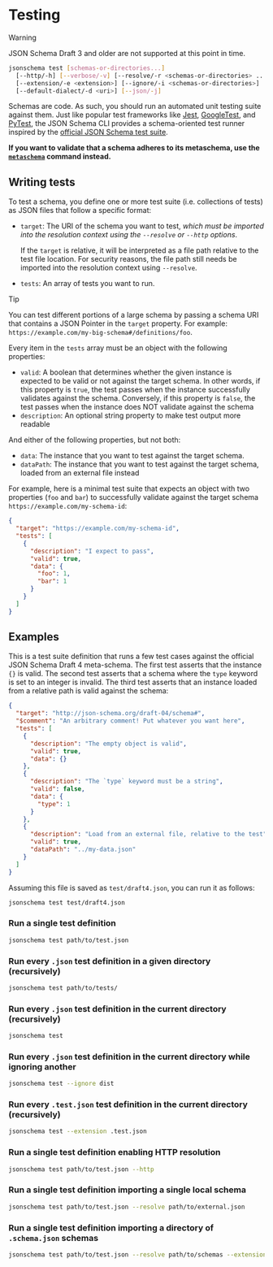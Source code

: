 Testing
=======

> [!WARNING]
> JSON Schema Draft 3 and older are not supported at this point in time.

```sh
jsonschema test [schemas-or-directories...]
  [--http/-h] [--verbose/-v] [--resolve/-r <schemas-or-directories> ...]
  [--extension/-e <extension>] [--ignore/-i <schemas-or-directories>]
  [--default-dialect/-d <uri>] [--json/-j]
```

Schemas are code. As such, you should run an automated unit testing suite
against them. Just like popular test frameworks like [Jest](https://jestjs.io),
[GoogleTest](https://google.github.io/googletest/), and
[PyTest](https://docs.pytest.org), the JSON Schema CLI provides a
schema-oriented test runner inspired by the [official JSON Schema test
suite](https://github.com/json-schema-org/JSON-Schema-Test-Suite).

**If you want to validate that a schema adheres to its metaschema, use the
[`metaschema`](./metaschema.markdown) command instead.**

Writing tests
-------------

To test a schema, you define one or more test suite (i.e. collections of tests)
as JSON files that follow a specific format:

- `target`: The URI of the schema you want to test, _which must be imported
  into the resolution context using the `--resolve` or `--http` options_.

  If the `target` is relative, it will be interpreted as a file path relative
  to the test file location. For security reasons, the file path still needs be
  imported into the resolution context using `--resolve`.

- `tests`: An array of tests you want to run.

> [!TIP]
> You can test different portions of a large schema by passing a schema URI
> that contains a JSON Pointer in the `target` property. For example:
> `https://example.com/my-big-schema#/definitions/foo`.

Every item in the `tests` array must be an object with the following
properties:

- `valid`: A boolean that determines whether the given instance is expected to
  be valid or not against the target schema. In other words, if this property
  is `true`, the test passes when the instance successfully validates against
  the schema.  Conversely, if this property is `false`, the test passes when
  the instance does NOT validate against the schema
- `description`: An optional string property to make test output more readable

And either of the following properties, but not both:

- `data`: The instance that you want to test against the target schema.
- `dataPath`: The instance that you want to test against the target schema,
  loaded from an external file instead

For example, here is a minimal test suite that expects an object with two
properties (`foo` and `bar`) to successfully validate against the target schema
`https://example.com/my-schema-id`:

```json
{
  "target": "https://example.com/my-schema-id",
  "tests": [
    {
      "description": "I expect to pass",
      "valid": true,
      "data": {
        "foo": 1,
        "bar": 1
      }
    }
  ]
}
```

Examples
--------

This is a test suite definition that runs a few test cases against the official
JSON Schema Draft 4 meta-schema. The first test asserts that the instance `{}`
is valid. The second test asserts that a schema where the `type` keyword is set
to an integer is invalid. The third test asserts that an instance loaded from a
relative path is valid against the schema:

```json
{
  "target": "http://json-schema.org/draft-04/schema#",
  "$comment": "An arbitrary comment! Put whatever you want here",
  "tests": [
    {
      "description": "The empty object is valid",
      "valid": true,
      "data": {}
    },
    {
      "description": "The `type` keyword must be a string",
      "valid": false,
      "data": {
        "type": 1
      }
    },
    {
      "description": "Load from an external file, relative to the test",
      "valid": true,
      "dataPath": "../my-data.json"
    }
  ]
}
```

Assuming this file is saved as `test/draft4.json`, you can run it as follows:

```sh
jsonschema test test/draft4.json
```

### Run a single test definition

```sh
jsonschema test path/to/test.json
```

### Run every `.json` test definition in a given directory (recursively)

```sh
jsonschema test path/to/tests/
```

### Run every `.json` test definition in the current directory (recursively)

```sh
jsonschema test
```

### Run every `.json` test definition in the current directory while ignoring another

```sh
jsonschema test --ignore dist
```

### Run every `.test.json` test definition in the current directory (recursively)

```sh
jsonschema test --extension .test.json
```

### Run a single test definition enabling HTTP resolution

```sh
jsonschema test path/to/test.json --http
```

### Run a single test definition importing a single local schema

```sh
jsonschema test path/to/test.json --resolve path/to/external.json
```

### Run a single test definition importing a directory of `.schema.json` schemas

```sh
jsonschema test path/to/test.json --resolve path/to/schemas --extension schema.json
```
